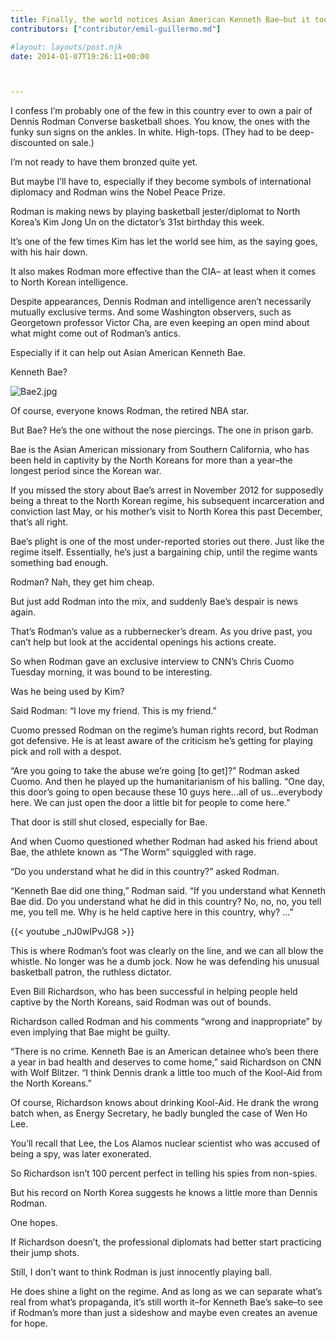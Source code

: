 ```yaml
---
title: Finally, the world notices Asian American Kenneth Bae–but it took a Dennis Rodman
contributors: ["contributor/emil-guillermo.md"]

#layout: layouts/post.njk
date: 2014-01-07T19:26:11+00:00



---
```


I confess I’m probably one of the few in this country ever to own a pair of
Dennis Rodman Converse basketball shoes. You know, the ones with the funky sun
signs on the ankles. In white. High-tops. (They had to be deep-discounted on
sale.)

I’m not ready to have them bronzed quite yet.

But maybe I’ll have to, especially if they become symbols of international
diplomacy and Rodman wins the Nobel Peace Prize.

Rodman is making news by playing basketball jester/diplomat to North Korea’s Kim
Jong Un on the dictator’s 31st birthday this week.

It’s one of the few times Kim has let the world see him, as the saying goes,
with his hair down.

It also makes Rodman more effective than the CIA– at least when it comes to
North Korean intelligence.

Despite appearances, Dennis Rodman and intelligence aren’t necessarily mutually
exclusive terms. And some Washington observers, such as Georgetown professor
Victor Cha, are even keeping an open mind about what might come out of Rodman’s
antics.

Especially if it can help out Asian American Kenneth Bae.

Kenneth Bae?

![Bae2.jpg](/uploads/Bae2.jpg)

Of course, everyone knows Rodman, the retired NBA star.

But Bae? He’s the one without the nose piercings. The one in prison garb.

Bae is the Asian American missionary from Southern California, who has been held
in captivity by the North Koreans for more than a year–the longest period since
the Korean war.

If you missed the story about Bae’s arrest in November 2012 for supposedly being
a threat to the North Korean regime, his subsequent incarceration and conviction
last May, or his mother’s visit to North Korea this past December, that’s all
right.

Bae’s plight is one of the most under-reported stories out there. Just like the
regime itself. Essentially, he’s just a bargaining chip, until the regime wants
something bad enough.

Rodman? Nah, they get him cheap.

But just add Rodman into the mix, and suddenly Bae’s despair is news again.

That’s Rodman’s value as a rubbernecker’s dream. As you drive past, you can’t
help but look at the accidental openings his actions create.

So when Rodman gave an exclusive interview to CNN’s Chris Cuomo Tuesday morning,
it was bound to be interesting.

Was he being used by Kim?

Said Rodman: “I love my friend. This is my friend.”

Cuomo pressed Rodman on the regime’s human rights record, but Rodman got
defensive. He is at least aware of the criticism he’s getting for playing pick
and roll with a despot.

“Are you going to take the abuse we’re going \[to get\]?” Rodman asked Cuomo. And
then he played up the humanitarianism of his balling. “One day, this door’s
going to open because these 10 guys here…all of us…everybody here. We can just
open the door a little bit for people to come here.”

That door is still shut closed, especially for Bae.

And when Cuomo questioned whether Rodman had asked his friend about Bae, the
athlete known as “The Worm” squiggled with rage.

“Do you understand what he did in this country?” asked Rodman.

“Kenneth Bae did one thing,” Rodman said. “If you understand what Kenneth Bae
did. Do you understand what he did in this country? No, no, no, you tell me, you
tell me. Why is he held captive here in this country, why? …”

{{< youtube _nJ0wIPvJG8 >}}

This is where Rodman’s foot was clearly on the line, and we can all blow the
whistle. No longer was he a dumb jock. Now he was defending his unusual
basketball patron, the ruthless dictator.

Even Bill Richardson, who has been successful in helping people held captive by
the North Koreans, said Rodman was out of bounds.

Richardson called Rodman and his comments “wrong and inappropriate” by even
implying that Bae might be guilty.

“There is no crime. Kenneth Bae is an American detainee who’s been there a year
in bad health and deserves to come home,” said Richardson on CNN with Wolf
Blitzer. “I think Dennis drank a little too much of the Kool-Aid from the North
Koreans.”

Of course, Richardson knows about drinking Kool-Aid. He drank the wrong batch
when, as Energy Secretary, he badly bungled the case of Wen Ho Lee.

You’ll recall that Lee, the Los Alamos nuclear scientist who was accused of
being a spy, was later exonerated.

So Richardson isn’t 100 percent perfect in telling his spies from non-spies.

But his record on North Korea suggests he knows a little more than Dennis
Rodman.

One hopes.

If Richardson doesn’t, the professional diplomats had better start practicing
their jump shots.

Still, I don’t want to think Rodman is just innocently playing ball.

He does shine a light on the regime. And as long as we can separate what’s real
from what’s propaganda, it’s still worth it–for Kenneth Bae’s sake–to see if
Rodman’s more than just a sideshow and maybe even creates an avenue for hope.
